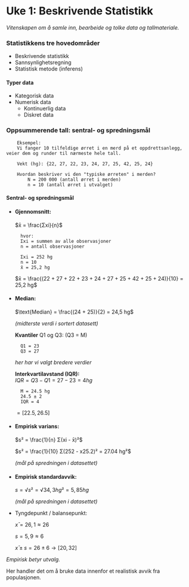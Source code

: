 # Uke 1: Beskrivende Statistikk

*Vitenskapen om å samle inn, bearbeide og tolke data og tallmateriale.*

### Statistikkens tre hovedområder
- Beskrivende statistikk
- Sannsynlighetsregning
- Statistisk metode (inferens)

#### Typer data
- Kategorisk data
- Numerisk data
    - Kontinuerlig data
    - Diskret data

### Oppsummerende tall: sentral- og spredningsmål

        Eksempel:
        Vi fanger 10 tilfeldige ørret i en merd på et oppdrettsanlegg, veier dem og runder til nærmeste hele tall.

        Vekt (hg): {22, 27, 22, 23, 24, 27, 25, 42, 25, 24}

        Hvordan beskriver vi den "typiske ørreten" i merden?  
            N = 200 000 (antall ørret i merden)  
            n = 10 (antall ørret i utvalget)

#### Sentral- og spredningsmål

- #### **Gjennomsnitt:**  

    $x̄ = \frac{Σxi}{n}$

        hvor:
        Σxi = summen av alle observasjoner  
        n = antall observasjoner  

        Σxi = 252 hg  
        n = 10  
        x̄ = 25,2 hg

    $x̄ = \frac{(22 + 27 + 22 + 23 + 24 + 27 + 25 + 42 + 25 + 24)}{10} = 25,2 hg$

- #### **Median:**  

    
    $\text{Median} = \frac{(24 + 25)}{2} = 24,5 hg$

    *(midterste verdi i sortert datasett)*

    **Kvantiler** Q1 og Q3: (Q3 = M)

        Q1 = 23
        Q3 = 27
        
    *her har vi valgt bredere verdier*

    **Interkvartilavstand (IQR):**  
    $IQR = Q3 - Q1 = 27 - 23 = 4 hg$

        M = 24.5 hg
        24.5 ± 2
        IQR = 4

    $=[22.5, 26.5]$

- #### **Empirisk varians:**  

    $s² = \frac{1}{n} Σ(xi - x̄)²$

    $s² = \frac{1}{10} Σ(252 - x25.2)² = 27.04 hg²$

    *(mål på spredningen i datasettet)*

- #### **Empirisk standardavvik:**  

  $s = √s² = √34,3 hg² = 5,85 hg$

  *(mål på spredningen i datasettet)*

- Tyngdepunkt / balansepunkt:

  $x̄ = 26,1 ≈ 26$

  $s = 5,9 ≈ 6$

  $x̄ ± s = 26 ± 6 → [20, 32]$

*Empirisk betyr utvalg.*

Her handler det om å bruke data innenfor et realistisk avvik fra populasjonen.
